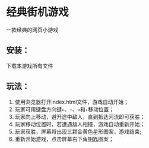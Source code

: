 # 经典街机游戏
一款经典的网页小游戏

## 安装：
下载本游戏所有文件

## 玩法： 
<ol>
<li>使用浏览器打开index.html文件，游戏自动开始；</li>
<li>玩家可用键盘方向键<code>←</code>、<code>↑</code>、<code>→</code>和<code>↓</code>移动位置；</li>
<li>玩家向上移动，避开途中敌人，直到抵达河流即可获胜；</li>
<li>玩家移动位置时，若遭遇敌人相撞，游戏自动重新开始；</li>
<li>玩家获胜，屏幕将出现三颗金黄色星形图案，游戏结束;</li>
<li>重新开始游戏，点击屏幕右下角钥匙图案；</li>
</ol>



